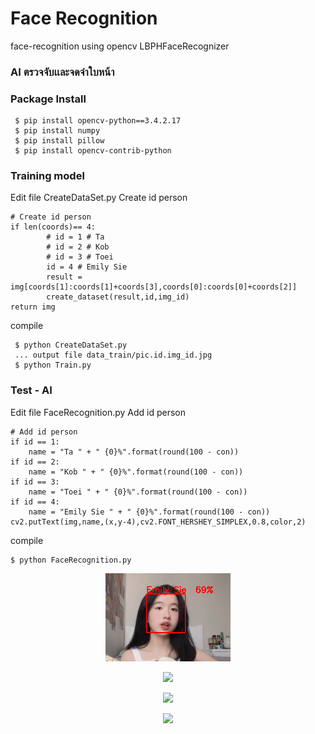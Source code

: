 # Face Recognition
face-recognition using opencv LBPHFaceRecognizer

### AI ตรวจจับเเละจดจำใบหน้า

### Package Install

```
 $ pip install opencv-python==3.4.2.17 
 $ pip install numpy
 $ pip install pillow
 $ pip install opencv-contrib-python
```

### Training model

Edit file CreateDataSet.py Create id person
```
# Create id person
if len(coords)== 4:
        # id = 1 # Ta
        # id = 2 # Kob
        # id = 3 # Toei
        id = 4 # Emily Sie
        result = img[coords[1]:coords[1]+coords[3],coords[0]:coords[0]+coords[2]]
        create_dataset(result,id,img_id)
return img
```

compile
```
 $ python CreateDataSet.py
 ... output file data_train/pic.id.img_id.jpg
 $ python Train.py
```

### Test - AI  
Edit file FaceRecognition.py Add id person
```
# Add id person
if id == 1:
    name = "Ta " + " {0}%".format(round(100 - con))
if id == 2:
    name = "Kob " + " {0}%".format(round(100 - con))
if id == 3:
    name = "Toei " + " {0}%".format(round(100 - con))
if id == 4:
    name = "Emily Sie " + " {0}%".format(round(100 - con))
cv2.putText(img,name,(x,y-4),cv2.FONT_HERSHEY_SIMPLEX,0.8,color,2)
```

compile
```
$ python FaceRecognition.py
```
<p align="center"><img width="200" src="/markdown/Emily_Sie-test.png" /> </p>
<p align="center"><img width="200" src="/markdown/app/Kob-test.png" /> </p>
<p align="center"><img width="200" src="/markdown/app/Ta-test.png" /> </p>
<p align="center"><img width="200" src="/markdown/app/Team1-test.png" /> </p>
